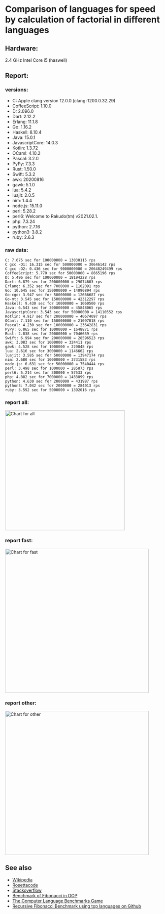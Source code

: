 Comparison of languages for speed by calculation of factorial in different languages
====================================================================================

Hardware:
---------
2.4 GHz Intel Core i5 (haswell)

Report:
-------
### versions:

  * C: Apple clang version 12.0.0 (clang-1200.0.32.29)
  * CoffeeScript: 1.10.0
  * D: 2.096.0
  * Dart: 2.12.2
  * Erlang: 11.1.8
  * Go: 1.16.2
  * Haskell: 8.10.4
  * Java: 15.0.1
  * JavascriptCore: 14.0.3
  * Kotlin: 1.3.72
  * OCaml: 4.10.2
  * Pascal: 3.2.0
  * PyPy: 7.3.3
  * Rust: 1.50.0
  * Swift: 5.3.2
  * awk: 20200816
  * gawk: 5.1.0
  * lua: 5.4.2
  * luajit: 2.0.5
  * nim: 1.4.4
  * node.js: 15.11.0
  * perl: 5.28.2
  * perl6: Welcome to Rakudo(tm) v2021.02.1.
  * php: 7.3.24
  * python: 2.7.16
  * python3: 3.8.2
  * ruby: 2.6.3


### raw data:

    C: 7.675 sec for 100000000 = 13030115 rps
    C gcc -O1: 16.315 sec for 500000000 = 30646142 rps
    C gcc -O2: 0.436 sec for 9000000000 = 20648249499 rps
    CoffeeScript: 5.770 sec for 50000000 = 8665196 rps
    D: 5.496 sec for 100000000 = 18194228 rps
    Dart: 6.879 sec for 200000000 = 29074603 rps
    Erlang: 6.352 sec for 7000000 = 1102091 rps
    Go: 10.645 sec for 150000000 = 14090894 rps
    Go-cgo: 3.947 sec for 50000000 = 12666687 rps
    Go-mt: 3.545 sec for 150000000 = 42312297 rps
    Haskell: 9.430 sec for 10000000 = 1060500 rps
    Java: 6.543 sec for 300000000 = 45848065 rps
    JavascriptCore: 3.543 sec for 50000000 = 14110552 rps
    Kotlin: 4.917 sec for 200000000 = 40674097 rps
    OCaml: 7.110 sec for 150000000 = 21097018 rps
    Pascal: 4.230 sec for 100000000 = 23642831 rps
    PyPy: 6.065 sec for 10000000 = 1648871 rps
    Rust: 2.838 sec for 20000000 = 7046639 rps
    Swift: 6.994 sec for 200000000 = 28596523 rps
    awk: 3.083 sec for 1000000 = 324411 rps
    gawk: 4.528 sec for 1000000 = 220848 rps
    lua: 2.616 sec for 3000000 = 1146662 rps
    luajit: 3.585 sec for 50000000 = 13947174 rps
    nim: 2.680 sec for 10000000 = 3731583 rps
    node.js: 6.631 sec for 50000000 = 7540444 rps
    perl: 3.498 sec for 1000000 = 285873 rps
    perl6: 5.214 sec for 300000 = 57533 rps
    php: 4.882 sec for 7000000 = 1433899 rps
    python: 4.630 sec for 2000000 = 431987 rps
    python3: 7.042 sec for 2000000 = 284013 rps
    ruby: 3.592 sec for 5000000 = 1392016 rps


### report all:

<img alt="Chart for all" width="388" src="https://chart.googleapis.com/chart?cht=bhs&chs=582x515&chd=t%3A45848064%2C42312297%2C40674096%2C30646141%2C29074603%2C28596522%2C23642830%2C21097018%2C18194227%2C14110551%2C14090893%2C13947173%2C13030114%2C12666687%2C8665196%2C7540444%2C7046638%2C3731583%2C1648871%2C1433898%2C1392015%2C1146661%2C1102090%2C1060499%2C431986%2C324410%2C285872%2C284012%2C220848&chco=4d89f9&chbh=12&chds=0,45848064.9533815&chxt=x,y,r&chxl=1%3A%7Cgawk%7Cpython3%7Cperl%7Cawk%7Cpython%7CHaskell%7CErlang%7Clua%7Cruby%7Cphp%7CPyPy%7Cnim%7CRust%7Cnode.js%7CCoffeeScript%7CGo-cgo%7CC%7Cluajit%7CGo%7CJavascriptCore%7CD%7COCaml%7CPascal%7CSwift%7CDart%7CC%20gcc%20-O1%7CKotlin%7CGo-mt%7CJava%7C2%3A%7C220848%20rps%7C284012%20rps%7C285872%20rps%7C324410%20rps%7C431986%20rps%7C1060499%20rps%7C1102090%20rps%7C1146661%20rps%7C1392015%20rps%7C1433898%20rps%7C1648871%20rps%7C3731583%20rps%7C7046638%20rps%7C7540444%20rps%7C8665196%20rps%7C12666687%20rps%7C13030114%20rps%7C13947173%20rps%7C14090893%20rps%7C14110551%20rps%7C18194227%20rps%7C21097018%20rps%7C23642830%20rps%7C28596522%20rps%7C29074603%20rps%7C30646141%20rps%7C40674096%20rps%7C42312297%20rps%7C45848064%20rps%7C0%3A%7C0%20%25%7C10%20%25%7C20%20%25%7C30%20%25%7C40%20%25%7C50%20%25%7C60%20%25%7C70%20%25%7C80%20%25%7C90%20%25%7C100%20%25">

### report fast:

<img alt="Chart for fast" width="466" src="https://chart.googleapis.com/chart?cht=bhs&chs=700x328&chd=t%3A45848064%2C42312297%2C40674096%2C30646141%2C29074603%2C28596522%2C23642830%2C21097018%2C18194227%2C14110551%2C14090893%2C13947173%2C13030114%2C12666687%2C8665196%2C7540444%2C7046638%2C3731583&chco=4d89f9&chbh=12&chds=0,45848064.9533815&chxt=x,y,r&chxl=1%3A%7Cnim%7CRust%7Cnode.js%7CCoffeeScript%7CGo-cgo%7CC%7Cluajit%7CGo%7CJavascriptCore%7CD%7COCaml%7CPascal%7CSwift%7CDart%7CC%20gcc%20-O1%7CKotlin%7CGo-mt%7CJava%7C2%3A%7C3731583%20rps%7C7046638%20rps%7C7540444%20rps%7C8665196%20rps%7C12666687%20rps%7C13030114%20rps%7C13947173%20rps%7C14090893%20rps%7C14110551%20rps%7C18194227%20rps%7C21097018%20rps%7C23642830%20rps%7C28596522%20rps%7C29074603%20rps%7C30646141%20rps%7C40674096%20rps%7C42312297%20rps%7C45848064%20rps%7C0%3A%7C0%20%25%7C10%20%25%7C20%20%25%7C30%20%25%7C40%20%25%7C50%20%25%7C60%20%25%7C70%20%25%7C80%20%25%7C90%20%25%7C100%20%25">

### report other:

<img alt="Chart for other" width="466" src="https://chart.googleapis.com/chart?cht=bhs&chs=700x209&chd=t%3A1648871%2C1433898%2C1392015%2C1146661%2C1102090%2C1060499%2C431986%2C324410%2C285872%2C284012%2C220848&chco=4d89f9&chbh=12&chds=0,1648871.22398184&chxt=x,y,r&chxl=1%3A%7Cgawk%7Cpython3%7Cperl%7Cawk%7Cpython%7CHaskell%7CErlang%7Clua%7Cruby%7Cphp%7CPyPy%7C2%3A%7C220848%20rps%7C284012%20rps%7C285872%20rps%7C324410%20rps%7C431986%20rps%7C1060499%20rps%7C1102090%20rps%7C1146661%20rps%7C1392015%20rps%7C1433898%20rps%7C1648871%20rps%7C0%3A%7C0%20%25%7C10%20%25%7C20%20%25%7C30%20%25%7C40%20%25%7C50%20%25%7C60%20%25%7C70%20%25%7C80%20%25%7C90%20%25%7C100%20%25">



See also
--------

  * [Wikipedia](http://en.wikipedia.org/wiki/Factorial)
  * [Rosettacode](http://rosettacode.org/wiki/Factorial)
  * [Stackoverflow](http://stackoverflow.com/questions/23930/factorial-algorithms-in-different-languages)
  * [Benchmark of Fibonacci in OOP](https://github.com/Balancer/benchmarks-fib-obj)
  * [The Computer Language Benchmarks Game](http://benchmarksgame.alioth.debian.org)
  * [Recursive Fibonacci Benchmark using top languages on Github](https://github.com/drujensen/fib)
